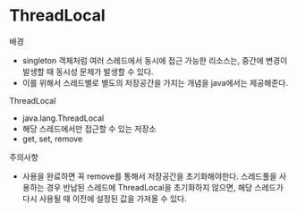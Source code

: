 # ThreadLocal
배경
- singleton 객체처럼 여러 스레드에서 동시에 접근 가능한 리소스는, 중간에 변경이 발생할 때 동시성 문제가 발생할 수 있다. 
- 이를 위해서 스레드별로 별도의 저장공간을 가지는 개념을 java에서는 제공해준다. 

ThreadLocal
- java.lang.ThreadLocal
- 해당 스레드에서만 접근할 수 있는 저장소
- get, set, remove

주의사항
- 사용을 완료하면 꼭 remove를 통해서 저장공간을 초기화해야한다. 스레드풀을 사용하는 경우 반납된 스레드에 ThreadLocal을 초기화하지 않으면, 해당 스레드가 다시 사용될 때 이전에 설정된 값을 가져올 수 있다. 
